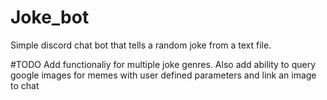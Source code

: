 # Joke_bot
Simple discord chat bot that tells a random joke from a text file.

#TODO
  Add functionaliy for multiple joke genres.
  Also add ability to query google images for memes with user defined parameters and link an image to chat
